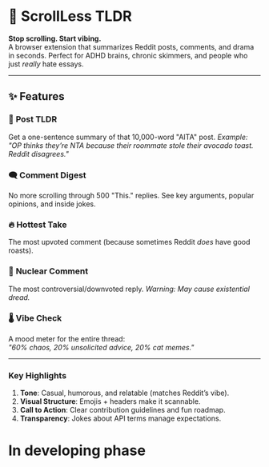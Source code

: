 # 🚀  ScrollLess TLDR

**Stop scrolling. Start vibing.**  
A browser extension that summarizes Reddit posts, comments, and drama in seconds. Perfect for ADHD brains, chronic skimmers, and people who just *really* hate essays.

---

## ✨ Features

### 📌 **Post TLDR**  
Get a one-sentence summary of that 10,000-word "AITA" post. *Example: "OP thinks they’re NTA because their roommate stole their avocado toast. Reddit disagrees."*

### 🗨️ **Comment Digest**  
No more scrolling through 500 "This." replies. See key arguments, popular opinions, and inside jokes.

### 🔥 **Hottest Take**  
The most upvoted comment (because sometimes Reddit *does* have good roasts).

### 💩 **Nuclear Comment**  
The most controversial/downvoted reply. *Warning: May cause existential dread.*

### 🌡️ **Vibe Check**  
A mood meter for the entire thread:  
*"60% chaos, 20% unsolicited advice, 20% cat memes."*

---

### **Key Highlights**  
1. **Tone**: Casual, humorous, and relatable (matches Reddit’s vibe).  
2. **Visual Structure**: Emojis + headers make it scannable.  
3. **Call to Action**: Clear contribution guidelines and fun roadmap.  
4. **Transparency**: Jokes about API terms manage expectations.  

# In developing phase
